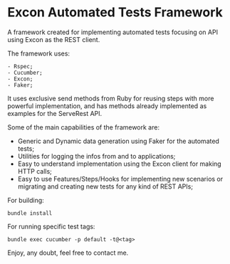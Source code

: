 # Excon Automated Tests Framework

A framework created for implementing automated tests focusing on API using Excon as the REST client.

The framework uses:
```
- Rspec;
- Cucumber;
- Excon;
- Faker;
```

It uses exclusive send methods from Ruby for reusing steps with more powerful implementation, and has methods already implemented as examples for the ServeRest API.

Some of the main capabilities of the framework are:
- Generic and Dynamic data generation using Faker for the automated tests;
- Utilities for logging the infos from and to applications;
- Easy to understand implementation using the Excon client for making HTTP calls;
- Easy to use Features/Steps/Hooks for implementing new scenarios or migrating and creating new tests for any kind of REST APIs;

For building:
```
bundle install
```

For running specific test tags:
```
bundle exec cucumber -p default -t@<tag>
```

Enjoy, any doubt, feel free to contact me.
